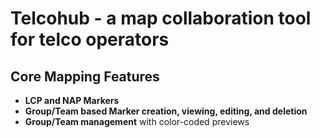 
# Telcohub - a map collaboration tool for telco operators

## Core Mapping Features
- **LCP and NAP Markers**
- **Group/Team based Marker creation, viewing, editing, and deletion**
- **Group/Team management** with color-coded previews
